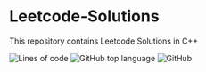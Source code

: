 # Leetcode-Solutions
This repository contains Leetcode Solutions in C++


![Lines of code](https://img.shields.io/tokei/lines/github/krishrahul98/Leetcode-Solutions?style=for-the-badge)
![GitHub top language](https://img.shields.io/github/languages/top/krishrahul98/Leetcode-Solutions?style=for-the-badge)
![GitHub](https://img.shields.io/github/license/krishrahul98/Leetcode-Solutions?style=for-the-badge)
